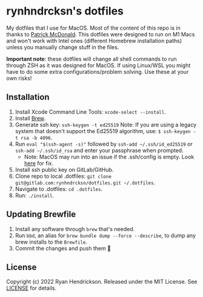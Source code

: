 # rynhndrcksn's dotfiles
My dotfiles that I use for MacOS. Most of the content of this repo is in thanks to [Patrick McDonald](https://www.udemy.com/course/dotfiles-from-start-to-finish-ish/). This dotfiles were designed to run on M1 Macs and won't work with Intel ones (different Homebrew installation paths) unless you manually change stuff in the files.

**Important note**: these dotfiles will change all shell commands to run through ZSH as it was designed for MacOS. If using Linux/WSL you might have to do some extra configurations/problem solving. Use these at your own risks!

## Installation
1. Install Xcode Command Line Tools: `xcode-select --install`.
2. Install [Brew](https://brew.sh/).
3. Generate ssh key: `ssh-keygen -t ed25519` Note: If you are using a legacy system that doesn't support the Ed25519 algorithm, use: `$ ssh-keygen -t rsa -b 4096`.
4. Run `eval "$(ssh-agent -s)"` followed by `ssh-add ~/.ssh/id_ed25519` or `ssh-add ~/.ssh/id_rsa` and enter your passphrase when prompted.
    - Note: MacOS may run into an issue if the .ssh/config is empty. Look [here](https://docs.github.com/en/authentication/connecting-to-github-with-ssh/generating-a-new-ssh-key-and-adding-it-to-the-ssh-agent#adding-your-ssh-key-to-the-ssh-agent) for fix.
5. Install ssh public key on GitLab/GitHub.
6. Clone repo to local .dotfiles: `git clone git@gitlab.com:rynhndrcksn/dotfiles.git ~/.dotfiles`.
7. Navigate to .dotfiles: `cd .dotfiles`.
8. Run: `./install`.

## Updating Brewfile
1. Install any software through `brew` that's needed.
2. Run `bbd`, an alias for `brew bundle dump --force --describe`, to dump any brew installs to the `Brewfile`.
3. Commit the changes and push them 🥳

## License
Copyright (c) 2022 Ryan Hendrickson. Released under the MIT License. See [LICENSE](LICENSE) for details.